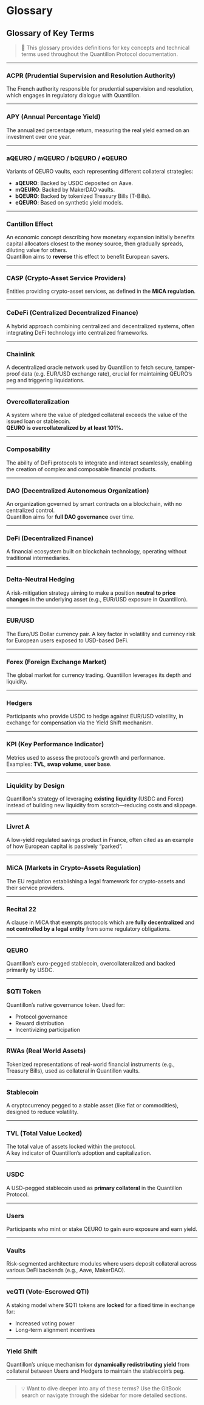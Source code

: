 # Glossary

## Glossary of Key Terms

> 📘 This glossary provides definitions for key concepts and technical terms used throughout the Quantillon Protocol documentation.

***

### ACPR (Prudential Supervision and Resolution Authority)

The French authority responsible for prudential supervision and resolution, which engages in regulatory dialogue with Quantillon.

***

### APY (Annual Percentage Yield)

The annualized percentage return, measuring the real yield earned on an investment over one year.

***

### aQEURO / mQEURO / bQEURO / eQEURO

Variants of QEURO vaults, each representing different collateral strategies:

* **aQEURO**: Backed by USDC deposited on Aave.
* **mQEURO**: Backed by MakerDAO vaults.
* **bQEURO**: Backed by tokenized Treasury Bills (T-Bills).
* **eQEURO**: Based on synthetic yield models.

***

### Cantillon Effect

An economic concept describing how monetary expansion initially benefits capital allocators closest to the money source, then gradually spreads, diluting value for others.\
Quantillon aims to **reverse** this effect to benefit European savers.

***

### CASP (Crypto-Asset Service Providers)

Entities providing crypto-asset services, as defined in the **MiCA regulation**.

***

### CeDeFi (Centralized Decentralized Finance)

A hybrid approach combining centralized and decentralized systems, often integrating DeFi technology into centralized frameworks.

***

### Chainlink

A decentralized oracle network used by Quantillon to fetch secure, tamper-proof data (e.g. EUR/USD exchange rate), crucial for maintaining QEURO’s peg and triggering liquidations.

***

### Overcollateralization

A system where the value of pledged collateral exceeds the value of the issued loan or stablecoin.\
**QEURO is overcollateralized by at least 101%.**

***

### Composability

The ability of DeFi protocols to integrate and interact seamlessly, enabling the creation of complex and composable financial products.

***

### DAO (Decentralized Autonomous Organization)

An organization governed by smart contracts on a blockchain, with no centralized control.\
Quantillon aims for **full DAO governance** over time.

***

### DeFi (Decentralized Finance)

A financial ecosystem built on blockchain technology, operating without traditional intermediaries.

***

### Delta-Neutral Hedging

A risk-mitigation strategy aiming to make a position **neutral to price changes** in the underlying asset (e.g., EUR/USD exposure in Quantillon).

***

### EUR/USD

The Euro/US Dollar currency pair. A key factor in volatility and currency risk for European users exposed to USD-based DeFi.

***

### Forex (Foreign Exchange Market)

The global market for currency trading. Quantillon leverages its depth and liquidity.

***

### Hedgers

Participants who provide USDC to hedge against EUR/USD volatility, in exchange for compensation via the Yield Shift mechanism.

***

### KPI (Key Performance Indicator)

Metrics used to assess the protocol’s growth and performance.\
Examples: **TVL**, **swap volume**, **user base**.

***

### Liquidity by Design

Quantillon's strategy of leveraging **existing liquidity** (USDC and Forex) instead of building new liquidity from scratch—reducing costs and slippage.

***

### Livret A

A low-yield regulated savings product in France, often cited as an example of how European capital is passively “parked”.

***

### MiCA (Markets in Crypto-Assets Regulation)

The EU regulation establishing a legal framework for crypto-assets and their service providers.

***

### Recital 22

A clause in MiCA that exempts protocols which are **fully decentralized** and **not controlled by a legal entity** from some regulatory obligations.

***

### QEURO

Quantillon’s euro-pegged stablecoin, overcollateralized and backed primarily by USDC.

***

### $QTI Token

Quantillon’s native governance token. Used for:

* Protocol governance
* Reward distribution
* Incentivizing participation

***

### RWAs (Real World Assets)

Tokenized representations of real-world financial instruments (e.g., Treasury Bills), used as collateral in Quantillon vaults.

***

### Stablecoin

A cryptocurrency pegged to a stable asset (like fiat or commodities), designed to reduce volatility.

***

### TVL (Total Value Locked)

The total value of assets locked within the protocol.\
A key indicator of Quantillon’s adoption and capitalization.

***

### USDC

A USD-pegged stablecoin used as **primary collateral** in the Quantillon Protocol.

***

### Users

Participants who mint or stake QEURO to gain euro exposure and earn yield.

***

### Vaults

Risk-segmented architecture modules where users deposit collateral across various DeFi backends (e.g., Aave, MakerDAO).

***

### veQTI (Vote-Escrowed QTI)

A staking model where $QTI tokens are **locked** for a fixed time in exchange for:

* Increased voting power
* Long-term alignment incentives

***

### Yield Shift

Quantillon’s unique mechanism for **dynamically redistributing yield** from collateral between Users and Hedgers to maintain the stablecoin’s peg.

***

> 💡 Want to dive deeper into any of these terms? Use the GitBook search or navigate through the sidebar for more detailed sections.
